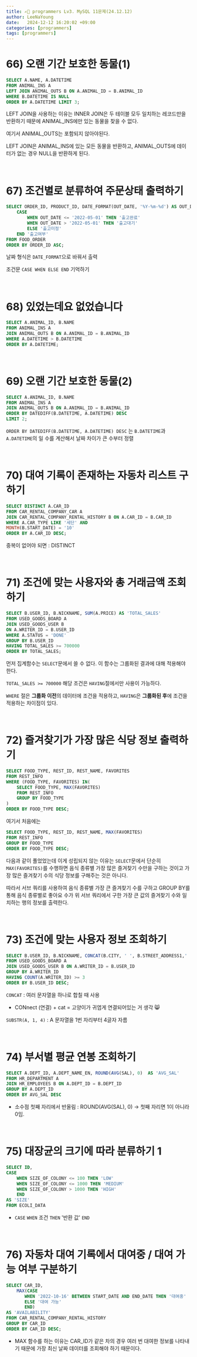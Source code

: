 ```yaml
---
title: ✍🏻 programmers Lv3. MySQL 11문제(24.12.12)
author: LeeNaYoung
date:   2024-12-12 16:20:02 +09:00
categories: [programmers]
tags: [programmers]
---
```


# 66) 오랜 기간 보호한 동물(1)

```sql
SELECT A.NAME, A.DATETIME
FROM ANIMAL_INS A 
LEFT JOIN ANIMAL_OUTS B ON A.ANIMAL_ID = B.ANIMAL_ID
WHERE B.DATETIME IS NULL
ORDER BY A.DATETIME LIMIT 3;
```

LEFT JOIN을 사용하는 이유는 INNER JOIN은 두 테이블 모두 일치하는 레코드만을 반환하기 때문에 ANIMAL_INS에만 있는 동물을 찾을 수 없다.

여기서 ANIMAL_OUTS는 포함되지 않아야된다.

LEFT JOIN은 ANIMAL_INS에 있는 모든 동물을 반환하고, ANIMAL_OUTS에 데이터가 없는 경우 NULL을 반환하게 된다.

<br>

# 67) 조건별로 분류하여 주문상태 출력하기

```sql
SELECT ORDER_ID, PRODUCT_ID, DATE_FORMAT(OUT_DATE, '%Y-%m-%d') AS OUT_DATE, 
    CASE
        WHEN OUT_DATE <= '2022-05-01' THEN '출고완료'
        WHEN OUT_DATE > '2022-05-01' THEN '출고대기'
        ELSE '출고미정'
    END '출고여부'
FROM FOOD_ORDER
ORDER BY ORDER_ID ASC;
```

날짜 형식은 	`DATE_FORMAT`으로 바꿔서 출력

조건문 `CASE WHEN ELSE END` 기억하기

<br>

# 68) 있었는데요 없었습니다

```sql
SELECT A.ANIMAL_ID, B.NAME 
FROM ANIMAL_INS A 
JOIN ANIMAL_OUTS B ON A.ANIMAL_ID = B.ANIMAL_ID
WHERE A.DATETIME > B.DATETIME
ORDER BY A.DATETIME;
```

<br>

# 69) 오랜 기간 보호한 동물(2)

```sql
SELECT A.ANIMAL_ID, B.NAME
FROM ANIMAL_INS A 
JOIN ANIMAL_OUTS B ON A.ANIMAL_ID = B.ANIMAL_ID
ORDER BY DATEDIFF(B.DATETIME, A.DATETIME) DESC
LIMIT 2;
```
`ORDER BY DATEDIFF(B.DATETIME, A.DATETIME) DESC` 는 `B.DATETIME`과 `A.DATETIME`의 일 수를 계산해서 날짜 차이가 큰 수부터 정렬

<br>

# 70) 대여 기록이 존재하는 자동차 리스트 구하기

```sql
SELECT DISTINCT A.CAR_ID 
FROM CAR_RENTAL_COMPANY_CAR A 
JOIN CAR_RENTAL_COMPANY_RENTAL_HISTORY B ON A.CAR_ID = B.CAR_ID
WHERE A.CAR_TYPE LIKE '세단' AND 
MONTH(B.START_DATE) = '10'
ORDER BY A.CAR_ID DESC;
```

중복이 없어야 되면 : DISTINCT

<br>

# 71) 조건에 맞는 사용자와 총 거래금액 조회하기

```sql
SELECT B.USER_ID, B.NICKNAME, SUM(A.PRICE) AS 'TOTAL_SALES'
FROM USED_GOODS_BOARD A
JOIN USED_GOODS_USER B
ON A.WRITER_ID = B.USER_ID
WHERE A.STATUS = 'DONE'
GROUP BY B.USER_ID
HAVING TOTAL_SALES >= 700000
ORDER BY TOTAL_SALES;
```

먼저 집계함수는 `SELECT`문에서 쓸 수 없다. 이 함수는 그룹화된 결과에 대해 적용해야 한다. 

`TOTAL_SALES >= 700000` 해당 조건은 `HAVING`절에서만 사용이 가능하다.

`WHERE` 절은 **그룹화 이전**의 데이터에 조건을 적용하고, `HAVING`은 **그룹화된 후**에 조건을 적용하는 차이점이 있다.

<br>

# 72) 즐겨찾기가 가장 많은 식당 정보 출력하기

```sql
SELECT FOOD_TYPE, REST_ID, REST_NAME, FAVORITES
FROM REST_INFO
WHERE (FOOD_TYPE, FAVORITES) IN(
    SELECT FOOD_TYPE, MAX(FAVORITES)
    FROM REST_INFO
    GROUP BY FOOD_TYPE
)
ORDER BY FOOD_TYPE DESC;
```

여기서 처음에는

```sql
SELECT FOOD_TYPE, REST_ID, REST_NAME, MAX(FAVORITES)
FROM REST_INFO
GROUP BY FOOD_TYPE
ORDER BY FOOD_TYPE DESC;
```

다음과 같이 풀었었는데 이게 성립되지 않는 이유는 `SELECT`문에서 단순히 `MAX(FAVORITES)`를 수행하면 음식 종류별 가장 많은 즐겨찾기 수만을 구하는 것이고 가장 많은 즐겨찾기 수의 식당 정보를 구해주는 것은 아니다.

따라서 서브 쿼리를 사용하여 음식 종류별 가장 큰 즐겨찾기 수를 구하고 GROUP BY를 통해 음식 종류별로 좋아요 수가 위 서브 쿼리에서 구한 가장 큰 값의 즐겨찾기 수와 일치하는 행의 정보를 출력한다.

<br>

# 73) 조건에 맞는 사용자 정보 조회하기

```sql
SELECT B.USER_ID, B.NICKNAME, CONCAT(B.CITY, ' ', B.STREET_ADDRESS1,' ', B.STREET_ADDRESS2) AS '전체주소', CONCAT(SUBSTR(B.TLNO, 1,3), '-', SUBSTR(B.TLNO,4,4), '-',(SUBSTR(B.TLNO,8,4))) AS '전화번호'
FROM USED_GOODS_BOARD A
JOIN USED_GOODS_USER B ON A.WRITER_ID = B.USER_ID
GROUP BY A.WRITER_ID
HAVING COUNT(A.WRITER_ID) >= 3
ORDER BY B.USER_ID DESC;
```

`CONCAT` : 여러 문자열을 하나로 합칠 때 사용

-   CONnect (연결) + cat = 고양이가 귀엽게 연결되어있는 거 생각 😸

`SUBSTR(A, 1, 4)`  : A 문자열을 1번 자리부터 4글자 자름 


<br>

# 74) 부서별 평균 연봉 조회하기

```sql
SELECT A.DEPT_ID, A.DEPT_NAME_EN, ROUND(AVG(SAL), 0)  AS 'AVG_SAL'
FROM HR_DEPARTMENT A 
JOIN HR_EMPLOYEES B ON A.DEPT_ID = B.DEPT_ID
GROUP BY A.DEPT_ID
ORDER BY AVG_SAL DESC
```

- 소수점 첫째 자리에서 반올림 : ROUND(AVG(SAL), 0) -> 첫째 자리면 1이 아니라 0임. 

<br>

# 75) 대장균의 크기에 따라 분류하기 1

```sql
SELECT ID, 
CASE
    WHEN SIZE_OF_COLONY <= 100 THEN 'LOW'
    WHEN SIZE_OF_COLONY <= 1000 THEN 'MEDIUM'
    WHEN SIZE_OF_COLONY > 1000 THEN 'HIGH'
    END
AS 'SIZE'
FROM ECOLI_DATA
```

- `CASE` `WHEN` 조건 `THEN` '반환 값' `END` 

<br>

# 76) 자동차 대여 기록에서 대여중 / 대여 가능 여부 구분하기

```sql
SELECT CAR_ID, 
    MAX(CASE
       WHEN '2022-10-16' BETWEEN START_DATE AND END_DATE THEN '대여중'
       ELSE '대여 가능'
       END)
AS 'AVAILABILITY'
FROM CAR_RENTAL_COMPANY_RENTAL_HISTORY 
GROUP BY CAR_ID
ORDER BY CAR_ID DESC;
```

- MAX 함수를 하는 이유는 CAR_ID가 같은 차의 경우 여러 번 대여한 정보를 나타내기 때문에 가장 최신 날짜 데이터를 조회해야 하기 때문이다.
